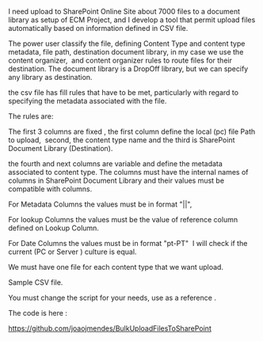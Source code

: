 I need upload to SharePoint Online Site about 7000 files to a document library as setup of ECM Project, and I develop a tool that permit upload files automatically based on information defined in CSV file.

The power user classify the file, defining Content Type and content type metadata, file path, destination document library, in my case we use the content organizer,  and content organizer rules to route files for their destination. The document library is a DropOff library, but we can specify any library as destination.

the csv file has fill rules that have to be met, particularly with regard to specifying the metadata associated with the file.

The rules are:

The first 3 columns are fixed , the first column define the local (pc) file Path to upload,  second, the content type name and the third is SharePoint Document Library (Destination).

the fourth and next columns are variable and define the metadata associated to content type. The columns must have the internal names of columns in SharePoint Document Library and their values must be compatible with columns.

For Metadata Columns the values must be in format "<xxxx>|<yyyy>|<zzzz>",

For lookup Columns the values must be the value of reference column defined on Lookup Column. 

For Date Columns the values must be in format "pt-PT"  I will check if the current (PC or Server ) culture is equal.

We must have one file for each content type that we want upload.

Sample CSV file.



You must change the script for your needs, use as a reference .

The code is here :

https://github.com/joaojmendes/BulkUploadFilesToSharePoint




